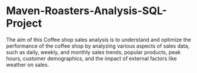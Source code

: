 # Maven-Roasters-Analysis-SQL-Project
The aim of this Coffee shop sales analysis is to understand and optimize the performance of the coffee shop by analyzing various aspects of sales data, such as daily, weekly, and monthly sales trends, popular products, peak hours, customer demographics, and the impact of external factors like weather on sales.
